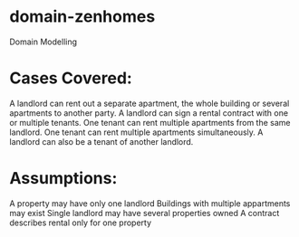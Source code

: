 # domain-zenhomes

Domain Modelling


# Cases Covered:

A landlord can rent out a separate apartment, the whole building or several apartments to another party.
A landlord can sign a rental contract with one or multiple tenants.
One tenant can rent multiple apartments from the same landlord.
One tenant can rent multiple apartments simultaneously.
A landlord can also be a tenant of another landlord.

# Assumptions:

A property may have only one landlord
Buildings with multiple appartments may exist
Single landlord may have several properties owned
A contract describes rental only for one property
